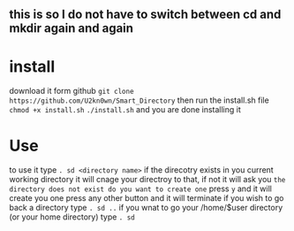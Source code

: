 this is so I do not have to switch between cd and mkdir again and again
---
# install 
download it form github
`git clone https://github.com/U2kn0wn/Smart_Directory`
then run the install.sh file
`chmod +x install.sh`
`./install.sh`
and you are done installing it

# Use
to use it type
`. sd <directory name>`
if the direcotry exists in you current working directory it will cnage your directroy to that, if not it will ask you 
`the directory does not exist do you want to create one`
press `y` and it will create you one press any other button and it will terminate
if you wish to go back a directory type 
`. sd ..`
if you wnat to go your /home/$user directory (or your home directory) type
`. sd`
